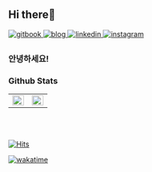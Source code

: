## Hi there👋
<a href="https://gaaraam.gitbook.io" target="_blank">
<img src=https://img.shields.io/badge/til-%2324292e.svg?&style=for-the-badge&logo=gitbook&logoColor=white alt=gitbook style="margin-bottom: 5px;" />
</a>
<a href="https://gaaraam.github.io" target="_blank">
<img src=https://img.shields.io/badge/blog-%2324292e.svg?&style=for-the-badge&logo=github&logoColor=white alt=blog style="margin-bottom: 5px;" />
</a>
<a href="https://www.linkedin.com/in/garam-lee-664043130/" target="_blank">
<img src=https://img.shields.io/badge/linkedin-%231E77B5.svg?&style=for-the-badge&logo=linkedin&logoColor=white alt=linkedin style="margin-bottom: 5px;" />
</a>

<a href="https://instagram.com/leegaaraam" target="_blank">
<img src=https://img.shields.io/badge/instagram-%23000000.svg?&style=for-the-badge&logo=instagram&logoColor=white&color=dd2a7b alt=instagram style="margin-bottom: 5px;" />
</a>  


### 안녕하세요!


<!-- ### Languages and Tools
<code><img height="20" src="https://raw.githubusercontent.com/github/explore/80688e429a7d4ef2fca1e82350fe8e3517d3494d/topics/html/html.png"></code>
<code><img height="20" src="https://raw.githubusercontent.com/github/explore/80688e429a7d4ef2fca1e82350fe8e3517d3494d/topics/css/css.png"></code>

<code><img height="20" src="https://raw.githubusercontent.com/github/explore/5c058a388828bb5fde0bcafd4bc867b5bb3f26f3/topics/sass/sass.png"></code>
<code><img height="20" src="https://raw.githubusercontent.com/github/explore/80688e429a7d4ef2fca1e82350fe8e3517d3494d/topics/javascript/javascript.png"></code>
<code><img height="20" src="https://raw.githubusercontent.com/github/explore/5c058a388828bb5fde0bcafd4bc867b5bb3f26f3/topics/typescript/typescript.png"></code>
<code><img height="20" src="https://raw.githubusercontent.com/github/explore/5c058a388828bb5fde0bcafd4bc867b5bb3f26f3/topics/react/react.png"></code>
<code><img height="20" src="https://raw.githubusercontent.com/github/explore/5c058a388828bb5fde0bcafd4bc867b5bb3f26f3/topics/redux/redux.png"></code>
<code><img height="20" src="https://raw.githubusercontent.com/github/explore/5c058a388828bb5fde0bcafd4bc867b5bb3f26f3/topics/bootstrap/bootstrap.png"></code>
 -->


### Github Stats
<table><tr><td valign="top" width="50%">
<img src="https://github-readme-stats.vercel.app/api?username=gaaraam&show_icons=true&count_private=true&hide_border=true" align="left" style="width: 100%" />
</td><td valign="top" width="50%">
<img src="https://github-readme-stats.vercel.app/api/top-langs/?username=gaaraam&hide_border=true&layout=compact" align="left" style="width: 100%" />
</td></tr></table>   <br></br>


[![Hits](https://hits.seeyoufarm.com/api/count/incr/badge.svg?url=https%3A%2F%2Fgithub.com%2Fgaaraam&count_bg=%2383F73C&title_bg=%23555555&icon=&icon_color=%23E7E7E7&title=hits&edge_flat=true)](https://hits.seeyoufarm.com)


[![wakatime](https://wakatime.com/badge/user/be4ead40-52f9-4536-8e4f-a8e59ffb0a09/project/428e28c1-7f9e-4f32-a7e5-1534bcb4800e.svg)](https://wakatime.com/badge/user/be4ead40-52f9-4536-8e4f-a8e59ffb0a09/project/428e28c1-7f9e-4f32-a7e5-1534bcb4800e)
